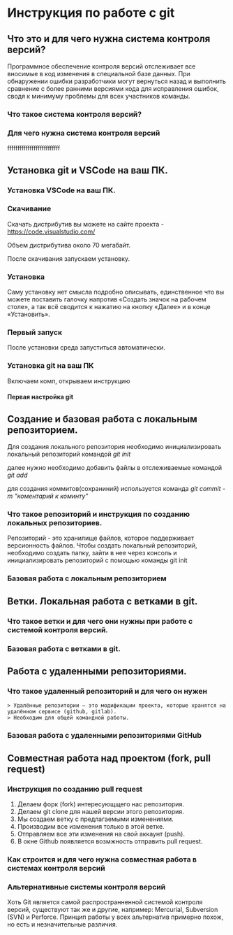 
# Инструкция по работе с git

## Что это и для чего нужна система контроля версий?

Программное обеспечение контроля версий отслеживает все вносимые в код изменения в специальной базе данных. При обнаружении ошибки разработчики могут вернуться назад и выполнить сравнение с более ранними версиями кода для исправления ошибок, сводя к минимуму проблемы для всех участников команды.

### Что такое система контроля версий?

### Для чего нужна система контроля версий

ffffffffffffffffffffffffff

## Установка git и VSCode на ваш ПК.

### Установка VSCode на ваш ПК.

### Скачивание

Скачать дистрибутив вы можете на сайте проекта - https://code.visualstudio.com/

Объем дистрибутива около 70 мегабайт.

После скачивания запускаем установку.

### Установка

Саму установку нет смысла подробно описывать, единственное что вы можете поставить галочку напротив «Создать значок на рабочем столе», а так всё сводится к нажатию на кнопку «Далее» и в конце «Установить».

### Первый запуск

После установки среда запуститься автоматически.

### Установка git на ваш ПК
Включаем комп, открываем инструкцию
#### Первая настройка git

## Создание и базовая работа с локальным репозиторием.

Для создания локального репозитория необходимо инициализировать локальный репозиторий командой *git init*

далее нужно необходимо добавить файлы в отслеживаемые командой *git add*

для создания коммитов(сохраниний) используется команда *git commit -m "коментарий к коминту"*

### Что такое репозиторий и инструкция по созданию локальных репозиториев.

Репозиторий - это хранилище файлов, которое поддерживает версионность файлов.
Чтобы создать локальный репозиторий, необходимо создать папку, зайти в нее через консоль и инициализировать репозиторий с помощью команды git init

### Базовая работа с локальным репозиторием

## Ветки. Локальная работа с ветками в git.

### Что такое ветки и для чего они нужны при работе с системой контроля версий.

### Базовая работа с ветками в git.

## Работа с удаленными репозиториями.

### Что такое удаленный репозиторий и для чего он нужен
    > Удалённые репозитории — это модификации проекта, которые хранятся на удалённом сервисе (github, gitlab).
    > Необходим для общей командной работы.

### Базовая работа с удаленными репозиториями GitHub

## Совместная работа над проектом (fork, pull request)

### Инструкция по созданию pull request

1. Делаем форк (fork) интересующщего нас репозитория.
2. Делаем git clone для нашей версии этого репозитория.
3. Мы создаем ветку с предлагаемыми изменениями.
4. Производим все изменения только в этой ветке.
5. Отправляем все эти изменения на свой аккаунт (push).
6. В окне Github появляется возмжность отправить pull request.

### Как строится и для чего нужна совместная работа в системах контроля версий

### Альтернативные системы контроля версий  
Хоть Git является самой распространненной системой контроля версий, существуют так же и другие, например: Mercurial, Subversion (SVN) и Perforce. Принцип работы у всех альтернатив примерно похож, но есть и незначительные различия. 
